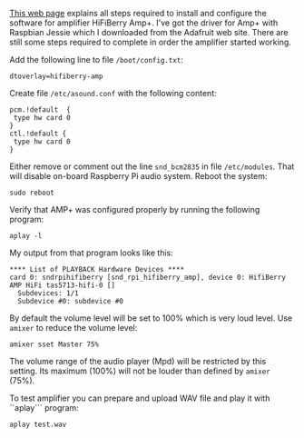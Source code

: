 [This web page](https://www.hifiberry.com/guides/configuring-linux-3-18-x/) explains all steps required to install and configure the software for amplifier HiFiBerry Amp+. I've got the driver for Amp+ with Raspbian Jessie which I downloaded from the Adafruit web site. There are still some steps required to complete in order the amplifier started working.

Add the following line to file ```/boot/config.txt```:
```
dtoverlay=hifiberry-amp
```

Create file ```/etc/asound.conf``` with the following content:
```
pcm.!default  {
 type hw card 0
}
ctl.!default {
 type hw card 0
}
```

Either remove or comment out the line ```snd_bcm2835``` in file ```/etc/modules```. That will disable on-board Raspberry Pi audio system. Reboot the system:
```
sudo reboot
```

Verify that AMP+ was configured properly by running the following program:
```
aplay -l
```
My output from that program looks like this:
```
**** List of PLAYBACK Hardware Devices ****
card 0: sndrpihifiberry [snd_rpi_hifiberry_amp], device 0: HifiBerry AMP HiFi tas5713-hifi-0 []
  Subdevices: 1/1
  Subdevice #0: subdevice #0
```

By default the volume level will be set to 100% which is very loud level. Use ```amixer``` to reduce the volume level:
```
amixer sset Master 75%
```
The volume range of the audio player (Mpd) will be restricted by this setting. Its maximum (100%) will not be louder than defined by ```amixer``` (75%).

To test amplifier you can prepare and upload WAV file and play it with ``aplay``` program:
```
aplay test.wav
```

